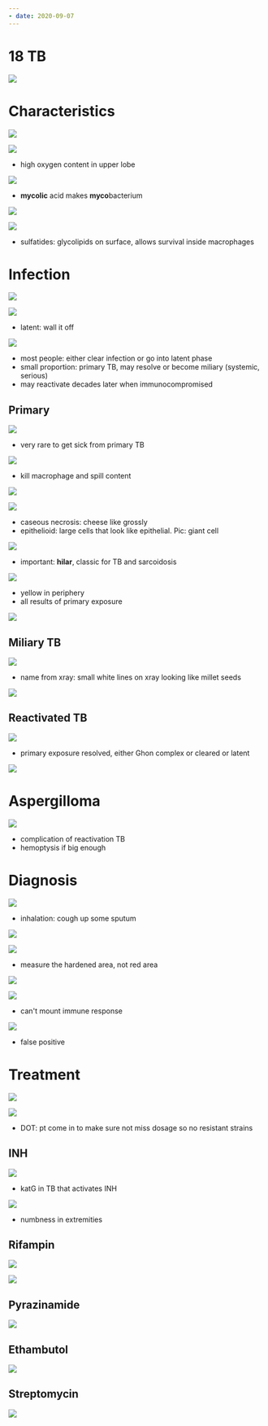 ```yaml
---
- date: 2020-09-07
---
```


# 18 TB

<!-- ignore -->

![](https://photos.thisispiggy.com/file/wikiFiles/cW3bpIR.jpg)

# Characteristics

<!-- TB microbe characteristics, culture, stain, virulence factors -->

![](https://photos.thisispiggy.com/file/wikiFiles/5JneetC.jpg)

![](https://photos.thisispiggy.com/file/wikiFiles/UAsPGrH.jpg)

- high oxygen content in upper lobe

![](https://photos.thisispiggy.com/file/wikiFiles/6MqWfqq.jpg)

- **mycolic** acid makes **myco**bacterium

![](https://photos.thisispiggy.com/file/wikiFiles/VNPbClr.jpg)

![](https://photos.thisispiggy.com/file/wikiFiles/cY1hhaB.jpg)

- sulfatides: glycolipids on surface, allows survival inside macrophages

# Infection

<!-- TB transmission, infection results -->

![](https://photos.thisispiggy.com/file/wikiFiles/jqrxC9m.jpg)

![](https://photos.thisispiggy.com/file/wikiFiles/DsttLBV.jpg)

- latent: wall it off

![](https://photos.thisispiggy.com/file/wikiFiles/uLYpMWx.jpg)

- most people: either clear infection or go into latent phase
- small proportion: primary TB, may resolve or become miliary (systemic, serious)
- may reactivate decades later when immunocompromised

## Primary

<!-- Primary TB symptoms, pathogenesis, results -->

![](https://photos.thisispiggy.com/file/wikiFiles/lNmaOWe.jpg)

- very rare to get sick from primary TB

![](https://photos.thisispiggy.com/file/wikiFiles/ECnVmVQ.jpg)

- kill macrophage and spill content

![](https://photos.thisispiggy.com/file/wikiFiles/tG6IxFt.jpg)

![](https://photos.thisispiggy.com/file/wikiFiles/1VOGVtb.jpg)

- caseous necrosis: cheese like grossly
- epithelioid: large cells that look like epithelial. Pic: giant cell

![](https://photos.thisispiggy.com/file/wikiFiles/HwwLS02.jpg)

- important: **hilar**, classic for TB and sarcoidosis

![](https://photos.thisispiggy.com/file/wikiFiles/A7ylDuu.jpg)

- yellow in periphery
- all results of primary exposure

![](https://photos.thisispiggy.com/file/wikiFiles/zuMWgH0.jpg)

## Miliary TB

<!-- miliary TB symptoms -->

![](https://photos.thisispiggy.com/file/wikiFiles/nURQFRj.jpg)

- name from xray: small white lines on xray looking like millet seeds

![](https://photos.thisispiggy.com/file/wikiFiles/vPxt2W6.jpg)

## Reactivated TB

<!-- reactivated TB symptoms, cause of reactivation -->

![](https://photos.thisispiggy.com/file/wikiFiles/2KDM0cD.jpg)

- primary exposure resolved, either Ghon complex or cleared or latent

![](https://photos.thisispiggy.com/file/wikiFiles/BLtwxL3.jpg)

# Aspergilloma

<!-- aspergilloma and TB, symptoms, treatment -->

![](https://photos.thisispiggy.com/file/wikiFiles/NEuAd80.jpg)

- complication of reactivation TB
- hemoptysis if big enough

# Diagnosis

<!-- TB active diagnosis -->

![](https://photos.thisispiggy.com/file/wikiFiles/zJnrRd5.jpg)

- inhalation: cough up some sputum

![](https://photos.thisispiggy.com/file/wikiFiles/CR3Y94w.jpg)

<!-- TB latent diagnosis, false negatives and positives -->

![](https://photos.thisispiggy.com/file/wikiFiles/CTKiAxz.jpg)

- measure the hardened area, not red area

![](https://photos.thisispiggy.com/file/wikiFiles/9tIpLK3.jpg)

![](https://photos.thisispiggy.com/file/wikiFiles/nAdXkP6.jpg)

- can't mount immune response

![](https://photos.thisispiggy.com/file/wikiFiles/FWjqe0b.jpg)

- false positive

# Treatment

<!-- positive PPD treatment -->

![](https://photos.thisispiggy.com/file/wikiFiles/FcW6e4N.jpg)

<!-- active TB treatment -->

![](https://photos.thisispiggy.com/file/wikiFiles/9Cy1xbu.jpg)

- DOT: pt come in to make sure not miss dosage so no resistant strains

## INH

<!-- INH moa, SE -->

![](https://photos.thisispiggy.com/file/wikiFiles/vqdsU2A.jpg)

- katG in TB that activates INH

![](https://photos.thisispiggy.com/file/wikiFiles/FDJLfs3.jpg)

- numbness in extremities

## Rifampin

<!-- rifampin moa, uses, SE -->

![](https://photos.thisispiggy.com/file/wikiFiles/XHKEriB.jpg)

![](https://photos.thisispiggy.com/file/wikiFiles/1tekz5R.jpg)

## Pyrazinamide

<!-- pyrazinamide moa, SE -->

![](https://photos.thisispiggy.com/file/wikiFiles/DHVyhfz.jpg)

## Ethambutol

<!-- ethambutol moa, SE -->

![](https://photos.thisispiggy.com/file/wikiFiles/4CvFj1M.jpg)

## Streptomycin

<!-- streptomycin TB moa, SE -->

![](https://photos.thisispiggy.com/file/wikiFiles/wLmsU78.jpg)
